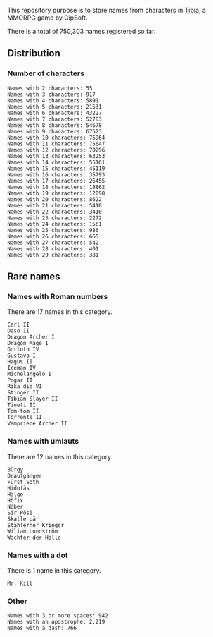 This repository purpose is to store names from characters in [Tibia](https://www.tibia.com/), a MMORPG game by CipSoft.

There is a total of 750,303 names registered so far.

## Distribution

### Number of characters
```
Names with 2 characters: 55
Names with 3 characters: 917
Names with 4 characters: 5891
Names with 5 characters: 21531
Names with 6 characters: 43227
Names with 7 characters: 52783
Names with 8 characters: 54678
Names with 9 characters: 67523
Names with 10 characters: 75964
Names with 11 characters: 75647
Names with 12 characters: 70296
Names with 13 characters: 63253
Names with 14 characters: 55161
Names with 15 characters: 45119
Names with 16 characters: 35793
Names with 17 characters: 26455
Names with 18 characters: 18862
Names with 19 characters: 12898
Names with 20 characters: 8622
Names with 21 characters: 5410
Names with 22 characters: 3410
Names with 23 characters: 2272
Names with 24 characters: 1561
Names with 25 characters: 986
Names with 26 characters: 665
Names with 27 characters: 542
Names with 28 characters: 401
Names with 29 characters: 381
```

## Rare names

### Names with Roman numbers
There are 17 names in this category.
```
Carl II
Daso II
Dragon Archer I
Dragon Mage I
Gorloth IV
Gustavo I
Hagus II
Iceman IV
Michelangelo I
Pogar II
Rika die VI
Stinger II
Tibian Slayer II
Tineti II
Tom-tom II
Torrente II
Vampriece Archer II
```

### Names with umlauts
There are 12 names in this category.
```
Bürgy
Draufgänger
Fürst Soth
Hidofäs
Hälge
Höfix
Nöber
Sir Pösi
Skalle pär
Stählerner Krieger
Wiliam Lundström
Wächter der Hölle
```

### Names with a dot
There is 1 name in this category.
```
Mr. Kill
```

### Other
```
Names with 3 or more spaces: 942
Names with an apostrophe: 2,219
Names with a dash: 766
```
